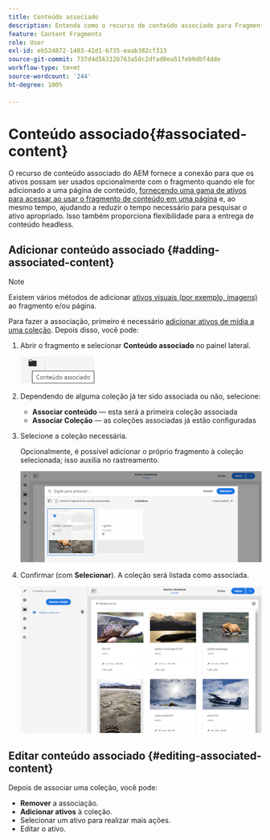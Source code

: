 ```yaml
---
title: Conteúdo associado
description: Entenda como o recurso de conteúdo associado para Fragmentos de conteúdo fornece a conexão para que os ativos sejam (opcionalmente) usados com o fragmento, adicionando flexibilidade adicional à criação de página e à entrega de conteúdo sem periféricos.
feature: Content Fragments
role: User
exl-id: eb524872-1403-42d1-b735-eaab382cf313
source-git-commit: 737d4d56312b763a50c2dfad0ea51feb9dbf4dde
workflow-type: tm+mt
source-wordcount: '244'
ht-degree: 100%

---
```


# Conteúdo associado{#associated-content}

O recurso de conteúdo associado do AEM fornece a conexão para que os ativos possam ser usados opcionalmente com o fragmento quando ele for adicionado a uma página de conteúdo, [fornecendo uma gama de ativos para acessar ao usar o fragmento de conteúdo em uma página](/help/sites-cloud/authoring/fundamentals/content-fragments.md#using-associated-content) e, ao mesmo tempo, ajudando a reduzir o tempo necessário para pesquisar o ativo apropriado. Isso também proporciona flexibilidade para a entrega de conteúdo headless.

## Adicionar conteúdo associado {#adding-associated-content}

>[!NOTE]
>
>Existem vários métodos de adicionar [ativos visuais (por exemplo, imagens)](/help/sites-cloud/administering/content-fragments/content-fragments.md#fragments-with-visual-assets) ao fragmento e/ou página.

Para fazer a associação, primeiro é necessário [adicionar ativos de mídia a uma coleção](/help/assets/manage-collections.md). Depois disso, você pode:

1. Abrir o fragmento e selecionar **Conteúdo associado** no painel lateral.

   ![Conteúdo associado](assets/cfm-assoc-content-01.png)

1. Dependendo de alguma coleção já ter sido associada ou não, selecione:

   * **Associar conteúdo** — esta será a primeira coleção associada
   * **Associar Coleção** — as coleções associadas já estão configuradas

1. Selecione a coleção necessária.

   Opcionalmente, é possível adicionar o próprio fragmento à coleção selecionada; isso auxilia no rastreamento.

   ![Selecionar coleção](assets/cfm-assoc-content-02.png)

1. Confirmar (com **Selecionar**). A coleção será listada como associada.

   ![cfm-6420-05](assets/cfm-assoc-content-03.png)

## Editar conteúdo associado {#editing-associated-content}

Depois de associar uma coleção, você pode:

* **Remover** a associação.
* **Adicionar ativos** à coleção.
* Selecionar um ativo para realizar mais ações.
* Editar o ativo.
